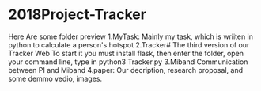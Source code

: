 # 2018Project-Tracker
Here Are some folder preview
1.MyTask:
  Mainly my task, which is wriiten in python to calculate a person's hotspot
2.Tracker#
  The third version of our Tracker Web
  To start it you must install flask,
  then enter the folder, open your command line, type in python3 Tracker.py
3.Miband
  Communication between PI and Miband
4.paper:
  Our decription, research proposal, and some demmo vedio, images.
